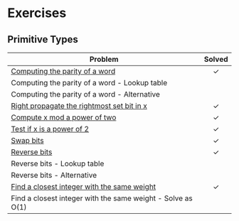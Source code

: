 Exercises
=========

Primitive Types
---------------

| Problem                                                                  | Solved  |
|--------------------------------------------------------------------------|:-------:|
| [Computing the parity of a word][1]                                      |    ✓    |
| Computing the parity of a word - Lookup table                            |         |
| Computing the parity of a word - Alternative                             |         |
| [Right propagate the rightmost set bit in x][2]                          |    ✓    |
| [Compute x mod a power of two][3]                                        |    ✓    |
| [Test if x is a power of 2][4]                                           |    ✓    |
| [Swap bits][5]                                                           |    ✓    | 
| [Reverse bits][6]                                                        |    ✓    |
| Reverse bits - Lookup table                                              |         |
| Reverse bits - Alternative                                               |         |
| [Find a closest integer with the same weight][7]                         |    ✓    |
| Find a closest integer with the same weight - Solve as O(1)              |         |

[1]:   ptypes/parity.go
[2]:   ptypes/rightpropagate.go
[3]:   ptypes/modpoweroftwo.go
[4]:   ptypes/poweroftwo.go
[5]:   ptypes/swap.go
[6]:   ptypes/reverse.go
[7]:   ptypes/closestinteger.go
